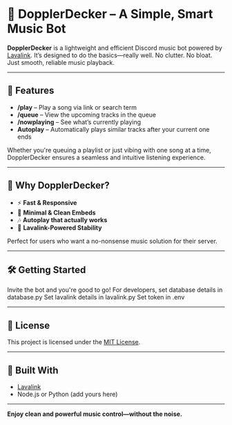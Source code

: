 # 🎵 DopplerDecker – A Simple, Smart Music Bot

**DopplerDecker** is a lightweight and efficient Discord music bot powered by [Lavalink](https://github.com/freyacodes/Lavalink). It’s designed to do the basics—really well. No clutter. No bloat. Just smooth, reliable music playback.

---

## 🚀 Features

- **/play** – Play a song via link or search term  
- **/queue** – View the upcoming tracks in the queue  
- **/nowplaying** – See what’s currently playing  
- **Autoplay** – Automatically plays similar tracks after your current one ends

Whether you're queuing a playlist or just vibing with one song at a time, DopplerDecker ensures a seamless and intuitive listening experience.

---

## 🎯 Why DopplerDecker?

- ⚡ **Fast & Responsive**
- 🧼 **Minimal & Clean Embeds**
- 🎶 **Autoplay that actually works**
- 🧩 **Lavalink-Powered Stability**

Perfect for users who want a no-nonsense music solution for their server.

---

## 🛠️ Getting Started

Invite the bot and you're good to go!
For developers, set database details in database.py
Set lavalink details in lavalink.py
Set token in .env

---

## 📄 License

This project is licensed under the [MIT License](./LICENSE).

---

## 🤖 Built With

- [Lavalink](https://github.com/freyacodes/Lavalink)
- Node.js or Python (add yours here)

---

**Enjoy clean and powerful music control—without the noise.**

